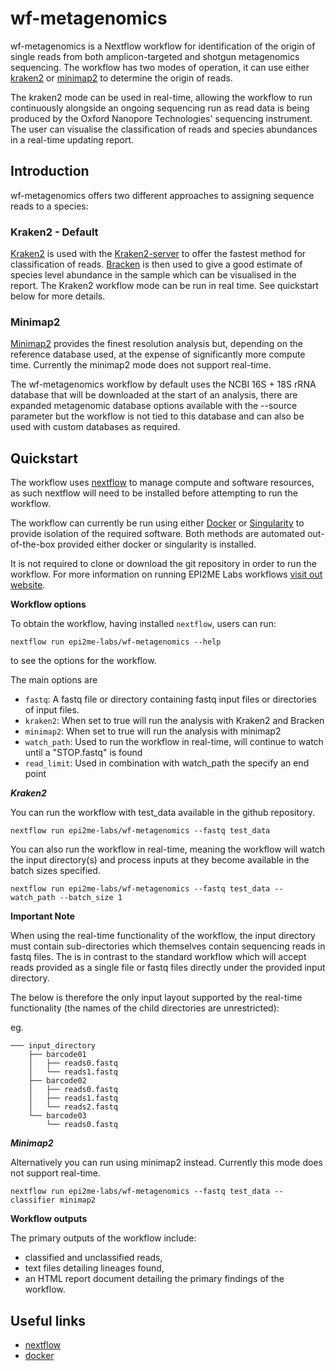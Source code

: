 # wf-metagenomics

wf-metagenomics is a Nextflow workflow for identification of the origin of single reads from both amplicon-targeted and shotgun metagenomics sequencing. The workflow has two modes of operation, it can use either [kraken2](https://ccb.jhu.edu/software/kraken2/) or [minimap2](https://github.com/lh3/minimap2) to determine the origin of reads.

The kraken2 mode can be used in real-time, allowing the workflow to run continuously alongside an ongoing sequencing run as read data is being produced by the Oxford Nanopore Technologies' sequencing instrument. The user can visualise the classification of reads and species abundances in a real-time updating report.

## Introduction

wf-metagenomics offers two different approaches to assigning sequence reads to a species:

### Kraken2 - Default

[Kraken2](https://github.com/DerrickWood/kraken2) is used with the [Kraken2-server](https://github.com/epi2me-labs/kraken2-server) to offer the fastest method for classification of reads. [Bracken](https://github.com/jenniferlu717/Bracken) is then used to give a good estimate of species level abundance in the sample which can be visualised in the report. The Kraken2 workflow mode can be run in real time. See quickstart below for more details.

### Minimap2 

[Minimap2](https://github.com/lh3/minimap2) provides the finest resolution analysis but, depending on the reference database used, at the expense of significantly more compute time. Currently the minimap2 mode does not support real-time.

The wf-metagenomics workflow by default uses the NCBI 16S + 18S rRNA database that will be downloaded at the start of an analysis, there are expanded metagenomic database options available with the --source parameter but the workflow is not tied to this database and can also be used with custom databases as required.

## Quickstart

The workflow uses [nextflow](https://www.nextflow.io/) to manage compute and 
software resources, as such nextflow will need to be installed before attempting
to run the workflow.

The workflow can currently be run using either
[Docker](https://www.docker.com/products/docker-desktop) or
[Singularity](https://sylabs.io/singularity/) to provide isolation of
the required software. Both methods are automated out-of-the-box provided
either docker or singularity is installed.

It is not required to clone or download the git repository in order to run the workflow.
For more information on running EPI2ME Labs workflows [visit out website](https://labs.epi2me.io/wfindex).

**Workflow options**

To obtain the workflow, having installed `nextflow`, users can run:

```
nextflow run epi2me-labs/wf-metagenomics --help
```

to see the options for the workflow.

The main options are 

* `fastq`: A fastq file or directory containing fastq input files or directories of input files. 
* `kraken2`: When set to true will run the analysis with Kraken2 and Bracken
* `minimap2`: When set to true will run the analysis with minimap2
* `watch_path`: Used to run the workflow in real-time, will continue to watch until a "STOP.fastq" is found
* `read_limit`: Used in combination with watch_path the specify an end point

***Kraken2***

You can run the workflow with test_data available in the github repository.

```nextflow run epi2me-labs/wf-metagenomics --fastq test_data```

You can also run the workflow in real-time, meaning the workflow will watch the input directory(s) and process inputs at they become available in the batch sizes specified.

```nextflow run epi2me-labs/wf-metagenomics --fastq test_data --watch_path --batch_size 1``` 

**Important Note**

When using the real-time functionality of the workflow, the input directory must contain sub-directories which themselves contain sequencing reads in fastq files. The is in contrast to the standard workflow which will accept reads provided as a single file or fastq files directly under the provided input directory.

The below is therefore the only input layout supported by the real-time functionality (the names of the child directories are unrestricted):

eg.

```
─── input_directory
    ├── barcode01
    │   ├── reads0.fastq
    │   └── reads1.fastq
    ├── barcode02
    │   ├── reads0.fastq
    │   ├── reads1.fastq
    │   └── reads2.fastq
    └── barcode03
        └── reads0.fastq
```

***Minimap2***

Alternatively you can run using minimap2 instead. Currently this mode does not support real-time.

```nextflow run epi2me-labs/wf-metagenomics --fastq test_data --classifier minimap2```

**Workflow outputs**

The primary outputs of the workflow include:

* classified and unclassified reads,
* text files detailing lineages found,
* an HTML report document detailing the primary findings of the workflow.

## Useful links

* [nextflow](https://www.nextflow.io/)
* [docker](https://www.docker.com/products/docker-desktop)